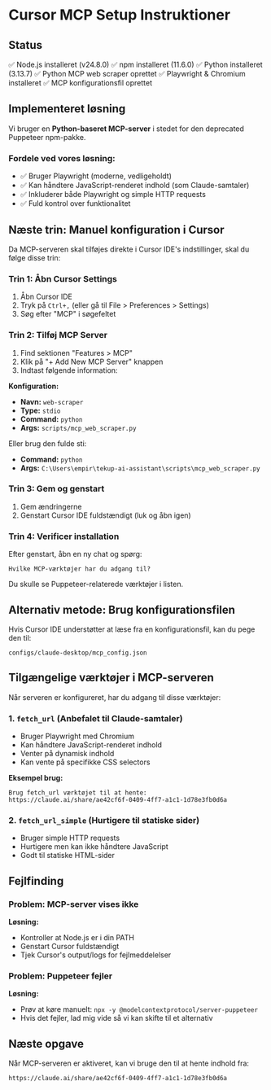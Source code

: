 # Cursor MCP Setup Instruktioner

## Status
✅ Node.js installeret (v24.8.0)
✅ npm installeret (11.6.0)
✅ Python installeret (3.13.7)
✅ Python MCP web scraper oprettet
✅ Playwright & Chromium installeret
✅ MCP konfigurationsfil oprettet

## Implementeret løsning
Vi bruger en **Python-baseret MCP-server** i stedet for den deprecated Puppeteer npm-pakke.

### Fordele ved vores løsning:
- ✅ Bruger Playwright (moderne, vedligeholdt)
- ✅ Kan håndtere JavaScript-renderet indhold (som Claude-samtaler)
- ✅ Inkluderer både Playwright og simple HTTP requests
- ✅ Fuld kontrol over funktionalitet

## Næste trin: Manuel konfiguration i Cursor

Da MCP-serveren skal tilføjes direkte i Cursor IDE's indstillinger, skal du følge disse trin:

### Trin 1: Åbn Cursor Settings
1. Åbn Cursor IDE
2. Tryk på `Ctrl+,` (eller gå til File > Preferences > Settings)
3. Søg efter "MCP" i søgefeltet

### Trin 2: Tilføj MCP Server
1. Find sektionen "Features > MCP"
2. Klik på "+ Add New MCP Server" knappen
3. Indtast følgende information:

**Konfiguration:**
- **Navn:** `web-scraper`
- **Type:** `stdio`
- **Command:** `python`
- **Args:** `scripts/mcp_web_scraper.py`

Eller brug den fulde sti:
- **Command:** `python`
- **Args:** `C:\Users\empir\tekup-ai-assistant\scripts\mcp_web_scraper.py`

### Trin 3: Gem og genstart
1. Gem ændringerne
2. Genstart Cursor IDE fuldstændigt (luk og åbn igen)

### Trin 4: Verificer installation
Efter genstart, åbn en ny chat og spørg:
```
Hvilke MCP-værktøjer har du adgang til?
```

Du skulle se Puppeteer-relaterede værktøjer i listen.

## Alternativ metode: Brug konfigurationsfilen

Hvis Cursor IDE understøtter at læse fra en konfigurationsfil, kan du pege den til:
```
configs/claude-desktop/mcp_config.json
```

## Tilgængelige værktøjer i MCP-serveren

Når serveren er konfigureret, har du adgang til disse værktøjer:

### 1. `fetch_url` (Anbefalet til Claude-samtaler)
- Bruger Playwright med Chromium
- Kan håndtere JavaScript-renderet indhold
- Venter på dynamisk indhold
- Kan vente på specifikke CSS selectors

**Eksempel brug:**
```
Brug fetch_url værktøjet til at hente: https://claude.ai/share/ae42cf6f-0409-4ff7-a1c1-1d78e3fb0d6a
```

### 2. `fetch_url_simple` (Hurtigere til statiske sider)
- Bruger simple HTTP requests
- Hurtigere men kan ikke håndtere JavaScript
- Godt til statiske HTML-sider

## Fejlfinding

### Problem: MCP-server vises ikke
**Løsning:** 
- Kontroller at Node.js er i din PATH
- Genstart Cursor fuldstændigt
- Tjek Cursor's output/logs for fejlmeddelelser

### Problem: Puppeteer fejler
**Løsning:**
- Prøv at køre manuelt: `npx -y @modelcontextprotocol/server-puppeteer`
- Hvis det fejler, lad mig vide så vi kan skifte til et alternativ

## Næste opgave
Når MCP-serveren er aktiveret, kan vi bruge den til at hente indhold fra:
```
https://claude.ai/share/ae42cf6f-0409-4ff7-a1c1-1d78e3fb0d6a
```

